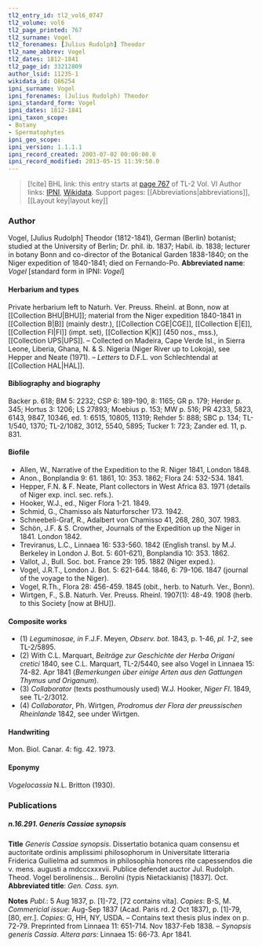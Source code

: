 ```yaml
---
tl2_entry_id: tl2_vol6_0747
tl2_volume: vol6
tl2_page_printed: 767
tl2_surname: Vogel
tl2_forenames: [Julius Rudolph] Theodor
tl2_name_abbrev: Vogel
tl2_dates: 1812-1841
tl2_page_id: 33212809
author_lsid: 11235-1
wikidata_id: Q86254
ipni_surname: Vogel
ipni_forenames: (Julius Rudolph) Theodor
ipni_standard_form: Vogel
ipni_dates: 1812-1841
ipni_taxon_scope: 
- Botany
- Spermatophytes
ipni_geo_scope: 
ipni_version: 1.1.1.1
ipni_record_created: 2003-07-02 00:00:00.0
ipni_record_modified: 2013-05-15 11:39:50.0
---
```


> [!cite] BHL link: this entry starts at [page 767](https://www.biodiversitylibrary.org/page/33212809) of TL-2 Vol. VI
> Author links: [IPNI](https://www.ipni.org/a/11235-1), [Wikidata](https://www.wikidata.org/wiki/Q86254). Support pages: [[Abbreviations|abbreviations]], [[Layout key|layout key]]

### Author

Vogel, \[Julius Rudolph\] Theodor (1812-1841), German (Berlin) botanist; studied at the University of Berlin; Dr. phil. ib. 1837; Habil. ib. 1838; lecturer in botany Bonn and co-director of the Botanical Garden 1838-1840; on the Niger expedition of 1840-1841; died on Fernando-Po. 
**Abbreviated name**: *Vogel* \[standard form in IPNI: *Vogel*\]

#### Herbarium and types

Private herbarium left to Naturh. Ver. Preuss. Rheinl. at Bonn, now at [[Collection BHU|BHU]]; material from the Niger expedition 1840-1841 in [[Collection B|B]] (mainly destr.), [[Collection CGE|CGE]], [[Collection E|E]], [[Collection FI|FI]] (impt. set), [[Collection K|K]] (450 nos., mss.), [[Collection UPS|UPS]]. – Collected on Madeira, Cape Verde Isl., in Sierra Leone, Liberia, Ghana, N. & S. Nigeria (Niger River up to Lokoja), see Hepper and Neate (1971). – *Letters* to D.F.L. von Schlechtendal at [[Collection HAL|HAL]].

#### Bibliography and biography

Backer p. 618; BM 5: 2232; CSP 6: 189-190, 8: 1165; GR p. 179; Herder p. 345; Hortus 3: 1206; LS 27893; Moebius p. 153; MW p. 516; PR 4233, 5823, 6143, 9847, 10346, ed. 1: 6515, 10805, 11319; Rehder 5: 888; SBC p. 134; TL-1/540, 1370; TL-2/1082, 3012, 5540, 5895; Tucker 1: 723; Zander ed. 11, p. 831.

#### Biofile

- Allen, W., Narrative of the Expedition to the R. Niger 1841, London 1848.
- Anon., Bonplandia 9: 61. 1861, 10: 353. 1862; Flora 24: 532-534. 1841.
- Hepper, F.N. & F. Neate, Plant collectors in West Africa 83. 1971 (details of Niger exp. incl. sec. refs.).
- Hooker, W.J., ed., Niger Flora 1-21. 1849.
- Schmid, G., Chamisso als Naturforscher 173. 1942.
- Schneebeli-Graf, R., Adalbert von Chamisso 41, 268, 280, 307. 1983.
- Schön, J.F. & S. Crowther, Journals of the Expedition up the Niger in 1841. London 1842.
- Treviranus, L.C., Linnaea 16: 533-560. 1842 (English transl. by M.J. Berkeley in London J. Bot. 5: 601-621), Bonplandia 10: 353. 1862.
- Vallot, J., Bull. Soc. bot. France 29: 195. 1882 (Niger exped.).
- Vogel, J.R.T., London J. Bot. 5: 621-644. 1846, 6: 79-106. 1847 (journal of the voyage to the Niger).
- Vogel, R.Th., Flora 28: 456-459. 1845 (obit., herb. to Naturh. Ver., Bonn).
- Wirtgen, F., S.B. Naturh. Ver. Preuss. Rheinl. 1907(1): 48-49. 1908 (herb. to this Society \[now at BHU\]).

#### Composite works

- (1) *Leguminosae, in* F.J.F. Meyen, *Observ. bot.* 1843, p. 1-46, *pl. 1-2*, see TL-2/5895.
- (2) With C.L. Marquart, *Beiträge zur Geschichte der Herba Origani cretici* 1840, see C.L. Marquart, TL-2/5440, see also Vogel in Linnaea 15: 74-82. Apr 1841 (*Bemerkungen über einige Arten aus den Gattungen Thymus und Origanum*).
- (3) *Collaborator* (texts posthumously used) W.J. Hooker, *Niger Fl*. 1849, see TL-2/3012.
- (4) *Collaborator*, Ph. Wirtgen, *Prodromus der Flora der preussischen Rheinlande* 1842, see under Wirtgen.

#### Handwriting

Mon. Biol. Canar. 4: fig. 42. 1973.

#### Eponymy

*Vogelocassia* N.L. Britton (1930).

### Publications

##### n.16.291. Generis Cassiae synopsis

**Title**
*Generis Cassiae synopsis*. Dissertatio botanica quam consensu et auctoritate ordinis amplissimi philosophorum in Universitate litteraria Friderica Guilielma ad summos in philosophia honores rite capessendos die v. mens. augusti a mdcccxxxvii. Publice defendet auctor Jul. Rudolph. Theod. Vogel berolinensis... Berolini (typis Nietackianis) \[1837\]. Oct.
**Abbreviated title**: *Gen. Cass. syn.*

**Notes**
*Publ*.: 5 Aug 1837, p. \[1\]-72, \[72 contains vita\]. *Copies*: B-S, M.
*Commericial issue*: Aug-Sep 1837 (Acad. Paris rd. 2 Oct 1837), p. \[1\]-79, \[80, err.\]. *Copies*: G, HH, NY, USDA. – Contains text thesis plus index on p. 72-79. Preprinted from Linnaea 11: 651-714. Nov 1837-Feb 1838. – *Synopsis generis Cassia*.
*Altera pars*: Linnaea 15: 66-73. Apr 1841.

